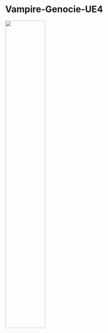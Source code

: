 # Vampire-Genocie-UE4

[<img src="https://img.youtube.com/vi/gmAzhivpPto/maxresdefault.jpg" width="50%">](https://youtu.be/gmAzhivpPto)
